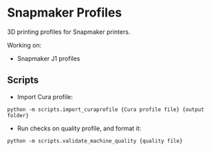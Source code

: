 # Snapmaker Profiles

3D printing profiles for Snapmaker printers.


Working on:
- Snapmaker J1 profiles


## Scripts

- Import Cura profile:
 
```Shell
python -m scripts.import_curaprofile {Cura profile file} {output folder}
```

- Run checks on quality profile, and format it:

```Shell
python -m scripts.validate_machine_quality {quality file}
```